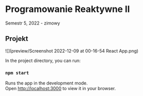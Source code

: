 # Programowanie Reaktywne II
Semestr 5, 2022 - zimowy
## Projekt
![](preview/Screenshot 2022-12-09 at 00-16-54 React App.png)


In the project directory, you can run:

### `npm start`

Runs the app in the development mode.\
Open [http://localhost:3000](http://localhost:3000) to view it in your browser.

